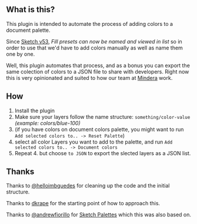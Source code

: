 ## What is this?

This plugin is intended to automate the process of adding colors to a document palette.

Since [Sketch v53](https://www.sketchapp.com/updates/#version-53), _Fill presets can now be named and viewed in list_ so in order to use that we'd have to add colors manually as well as name them one by one.

Well, this plugin automates that process, and as a bonus you can export the same colection of colors to a JSON file to share with developers. Right now this is very opinionated and suited to how our team at [Mindera](https://mindera.com) work.


## How

1. Install the plugin
2. Make sure your layers follow the name structure: `something/color-value` _(example: colors/blue-100)_
3. (if you have colors on document colors palette, you might want to run `Add selected colors to.. -> Reset Palette`)
4. select all color Layers you want to add to the palette, and run `Add selected colors to.. -> Document colors`
5. Repeat 4. but choose `to JSON` to export the slected layers as a JSON list.

## Thanks

Thanks to [@helloimbguedes](https://github.com/helloimbguedes) for cleaning up the code and the initial structure.

Thanks to [dkrape](https://sketchplugins.com/u/dkrape) for the starting point of how to approach this.

Thanks to [@andrewfiorillo](https://github.com/andrewfiorillo) for [Sketch Palettes](https://github.com/andrewfiorillo/sketch-palettes) which this was also based on.

